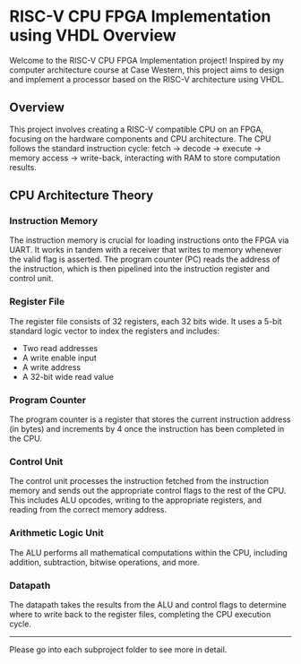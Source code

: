 # RISC-V CPU FPGA Implementation using VHDL Overview
Welcome to the RISC-V CPU FPGA Implementation project! Inspired by my computer architecture course at Case Western, this project aims to design and implement a processor based on the RISC-V architecture using VHDL.

## Overview 
This project involves creating a RISC-V compatible CPU on an FPGA, focusing on the hardware components and CPU architecture. The CPU follows the standard instruction cycle: fetch → decode → execute → memory access → write-back, interacting with RAM to store computation results.

## CPU Architecture Theory

### Instruction Memory
The instruction memory is crucial for loading instructions onto the FPGA via UART. It works in tandem with a receiver that writes to memory whenever the valid flag is asserted. The program counter (PC) reads the address of the instruction, which is then pipelined into the instruction register and control unit.

### Register File
The register file consists of 32 registers, each 32 bits wide. It uses a 5-bit standard logic vector to index the registers and includes:
- Two read addresses
- A write enable input
- A write address
- A 32-bit wide read value

### Program Counter
The program counter is a register that stores the current instruction address (in bytes) and increments by 4 once the instruction has been completed in the CPU.

### Control Unit
The control unit processes the instruction fetched from the instruction memory and sends out the appropriate control flags to the rest of the CPU. This includes ALU opcodes, writing to the appropriate registers, and reading from the correct memory address.

### Arithmetic Logic Unit
The ALU performs all mathematical computations within the CPU, including addition, subtraction, bitwise operations, and more.

### Datapath
The datapath takes the results from the ALU and control flags to determine where to write back to the register files, completing the CPU execution cycle.

---

Please go into each subproject folder to see more in detail.
